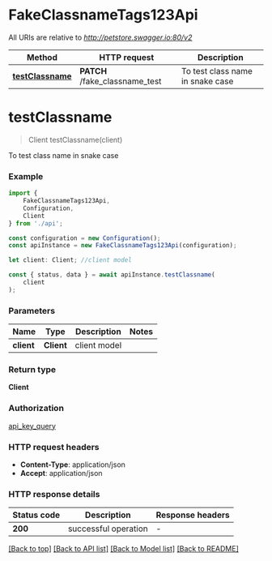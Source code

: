 # FakeClassnameTags123Api

All URIs are relative to *http://petstore.swagger.io:80/v2*

|Method | HTTP request | Description|
|------------- | ------------- | -------------|
|[**testClassname**](#testclassname) | **PATCH** /fake_classname_test | To test class name in snake case|

# **testClassname**
> Client testClassname(client)

To test class name in snake case

### Example

```typescript
import {
    FakeClassnameTags123Api,
    Configuration,
    Client
} from './api';

const configuration = new Configuration();
const apiInstance = new FakeClassnameTags123Api(configuration);

let client: Client; //client model

const { status, data } = await apiInstance.testClassname(
    client
);
```

### Parameters

|Name | Type | Description  | Notes|
|------------- | ------------- | ------------- | -------------|
| **client** | **Client**| client model | |


### Return type

**Client**

### Authorization

[api_key_query](../README.md#api_key_query)

### HTTP request headers

 - **Content-Type**: application/json
 - **Accept**: application/json


### HTTP response details
| Status code | Description | Response headers |
|-------------|-------------|------------------|
|**200** | successful operation |  -  |

[[Back to top]](#) [[Back to API list]](../README.md#documentation-for-api-endpoints) [[Back to Model list]](../README.md#documentation-for-models) [[Back to README]](../README.md)

